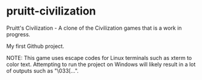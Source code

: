 # pruitt-civilization
Pruitt's Civilization - A clone of the Civilization games that is a work in progress.

My first Github project.

NOTE: This game uses escape codes for Linux terminals such as xterm to color text. Attempting to run the project on Windows will likely result in a lot of outputs such as "\033[...".
